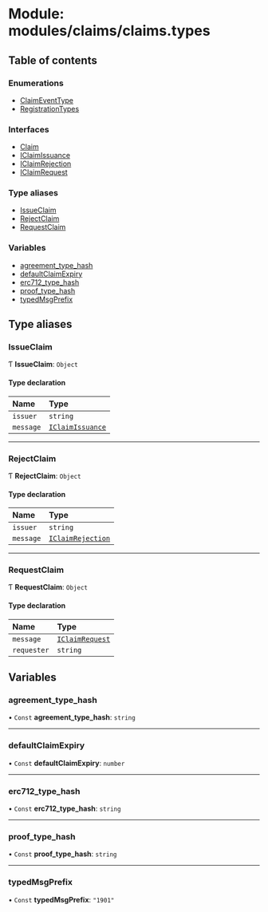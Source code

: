# Module: modules/claims/claims.types

## Table of contents

### Enumerations

- [ClaimEventType](../enums/modules_claims_claims_types.ClaimEventType.md)
- [RegistrationTypes](../enums/modules_claims_claims_types.RegistrationTypes.md)

### Interfaces

- [Claim](../interfaces/modules_claims_claims_types.Claim.md)
- [IClaimIssuance](../interfaces/modules_claims_claims_types.IClaimIssuance.md)
- [IClaimRejection](../interfaces/modules_claims_claims_types.IClaimRejection.md)
- [IClaimRequest](../interfaces/modules_claims_claims_types.IClaimRequest.md)

### Type aliases

- [IssueClaim](modules_claims_claims_types.md#issueclaim)
- [RejectClaim](modules_claims_claims_types.md#rejectclaim)
- [RequestClaim](modules_claims_claims_types.md#requestclaim)

### Variables

- [agreement\_type\_hash](modules_claims_claims_types.md#agreement_type_hash)
- [defaultClaimExpiry](modules_claims_claims_types.md#defaultclaimexpiry)
- [erc712\_type\_hash](modules_claims_claims_types.md#erc712_type_hash)
- [proof\_type\_hash](modules_claims_claims_types.md#proof_type_hash)
- [typedMsgPrefix](modules_claims_claims_types.md#typedmsgprefix)

## Type aliases

### IssueClaim

Ƭ **IssueClaim**: `Object`

#### Type declaration

| Name | Type |
| :------ | :------ |
| `issuer` | `string` |
| `message` | [`IClaimIssuance`](../interfaces/modules_claims_claims_types.IClaimIssuance.md) |

___

### RejectClaim

Ƭ **RejectClaim**: `Object`

#### Type declaration

| Name | Type |
| :------ | :------ |
| `issuer` | `string` |
| `message` | [`IClaimRejection`](../interfaces/modules_claims_claims_types.IClaimRejection.md) |

___

### RequestClaim

Ƭ **RequestClaim**: `Object`

#### Type declaration

| Name | Type |
| :------ | :------ |
| `message` | [`IClaimRequest`](../interfaces/modules_claims_claims_types.IClaimRequest.md) |
| `requester` | `string` |

## Variables

### agreement\_type\_hash

• `Const` **agreement\_type\_hash**: `string`

___

### defaultClaimExpiry

• `Const` **defaultClaimExpiry**: `number`

___

### erc712\_type\_hash

• `Const` **erc712\_type\_hash**: `string`

___

### proof\_type\_hash

• `Const` **proof\_type\_hash**: `string`

___

### typedMsgPrefix

• `Const` **typedMsgPrefix**: ``"1901"``
